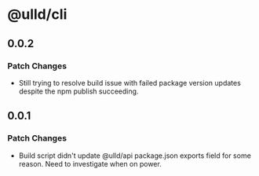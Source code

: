 # @ulld/cli

## 0.0.2

### Patch Changes

- Still trying to resolve build issue with failed package version updates despite the npm publish succeeding.

## 0.0.1

### Patch Changes

- Build script didn't update @ulld/api package.json exports field for some reason. Need to investigate when on power.
